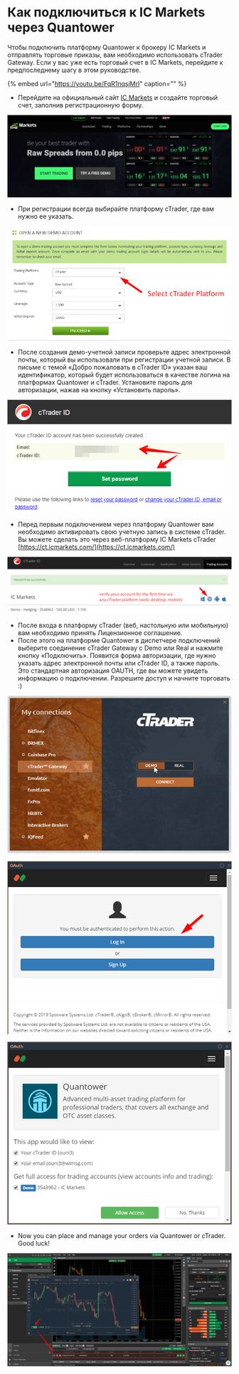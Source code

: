 # Как подключиться к IC Markets через Quantower

Чтобы подключить платформу Quantower к брокеру IC Markets и отправлять торговые приказы, вам необходимо использовать cTrader Gateway. Если у вас уже есть торговый счет в IC Markets, перейдите к предпоследнему шагу в этом руководстве.

{% embed url="https://youtu.be/FqR1nqsjMrI" caption="" %}

* Перейдите на официальный сайт [IC Markets](https://www.icmarkets.com/) и создайте торговый счет, заполнив регистрационную форму.

![](../../.gitbook/assets/screenshot_28.png)

* При регистрации всегда выбирайте платформу cTrader, где вам нужно ее указать.

![](../../.gitbook/assets/screenshot_29.png)

* После создания демо-учетной записи проверьте адрес электронной почты, который вы использовали при регистрации учетной записи. В письме с темой «Добро пожаловать в cTrader ID» указан ваш идентификатор, который будет использоваться в качестве логина на платформах Quantower и cTrader. Установите пароль для авторизации, нажав на кнопку «Установить пароль».

![](../../.gitbook/assets/set-password.png)

* Перед первым подключением через платформу Quantower вам необходимо активировать свою учетную запись в системе cTrader. Вы можете сделать это через веб-платформу IC Markets cTrader [https://ct.icmarkets.com/](https://ct.icmarkets.com/)

![](../../.gitbook/assets/screenshot_30.png)

* После входа в платформу cTrader \(веб, настольную или мобильную\) вам необходимо принять Лицензионное соглашение.
* После этого на платформе Quantower в диспетчере подключений выберите соединение cTrader Gateway с Demo или Real и нажмите кнопку «Подключить». Появится форма авторизации, где нужно указать адрес электронной почты или cTrader ID, а также пароль. Это стандартная авторизация OAUTH, где вы можете увидеть информацию о подключении. Разрешите доступ и начните торговать :\)

![](../../.gitbook/assets/ctrader-connection.gif)

![](../../.gitbook/assets/screenshot_31.png)

![](../../.gitbook/assets/screenshot_32.png)

* Now you can place and manage your orders via Quantower or cTrader. Good luck!

![](../../.gitbook/assets/chart-on-ctrader-an-quantower.png)

